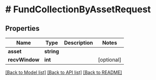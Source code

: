 # # FundCollectionByAssetRequest

## Properties

Name | Type | Description | Notes
------------ | ------------- | ------------- | -------------
**asset** | **string** |  |
**recvWindow** | **int** |  | [optional]

[[Back to Model list]](../../README.md#models) [[Back to API list]](../../README.md#endpoints) [[Back to README]](../../README.md)
